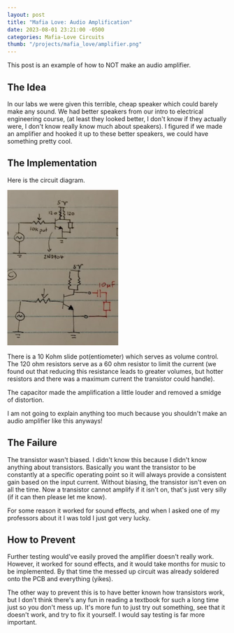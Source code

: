 ```yaml
---
layout: post
title: "Mafia Love: Audio Amplification"
date: 2023-08-01 23:21:00 -0500
categories: Mafia-Love Circuits
thumb: "/projects/mafia_love/amplifier.png"
---
```


This post is an example of how to NOT make an audio amplifier.

## The Idea

In our labs we were given this terrible, cheap speaker which could barely make any sound. We had better speakers
from our intro to electrical engineering course, (at least they looked better, I don't know if they actually were,
I don't know really know much about speakers). I figured if we made an amplifier and hooked it up to these better
speakers, we could have something pretty cool.

## The Implementation

Here is the circuit diagram.

![Circuit Diagram](/projects/mafia_love/amplifier_circuit.png)

There is a 10 Kohm slide pot(entiometer) which serves as volume control. The 120 ohm resistors serve as a 60 ohm
resistor to limit the current (we found out that reducing this resistance leads to greater volumes, but hotter
resistors and there was a maximum current the transistor could handle).

The capacitor made the amplification a little louder and removed a smidge of distortion.

I am not going to explain anything too much because you shouldn't make an audio amplifier like this anyways!

## The Failure

The transistor wasn't biased. I didn't know this because I didn't know anything about transistors. Basically you
want the transistor to be constantly at a specific operating point so it will always provide a consistent gain
based on the input current. Without biasing, the transistor isn't even on all the time. Now a transistor cannot
amplify if it isn't on, that's just very silly (if it can then please let me know).

For some reason it worked for sound effects, and when I asked one of my professors about it I was told I just got
very lucky.

## How to Prevent

Further testing would've easily proved the amplifier doesn't really work. However, it worked for sound effects, and
it would take months for music to be implemented. By that time the messed up circuit was already soldered onto the
PCB and everything (yikes).

The other way to prevent this is to have better known how transistors work, but I don't think there's any fun in
reading a textbook for such a long time just so you don't mess up. It's more fun to just try out something, see
that it doesn't work, and try to fix it yourself. I would say testing is far more important.